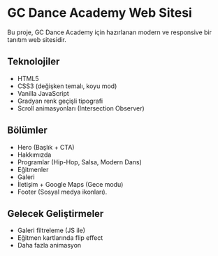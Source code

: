 # GC Dance Academy Web Sitesi

Bu proje, GC Dance Academy için hazırlanan modern ve responsive bir tanıtım web sitesidir.

## Teknolojiler
- HTML5
- CSS3 (değişken temalı, koyu mod)
- Vanilla JavaScript
- Gradyan renk geçişli tipografi
- Scroll animasyonları (Intersection Observer)

## Bölümler
- Hero (Başlık + CTA)
- Hakkımızda
- Programlar (Hip-Hop, Salsa, Modern Dans)
- Eğitmenler
- Galeri
- İletişim + Google Maps (Gece modu)
- Footer (Sosyal medya ikonları).

## Gelecek Geliştirmeler
- Galeri filtreleme (JS ile)
- Eğitmen kartlarında flip effect
- Daha fazla animasyon
